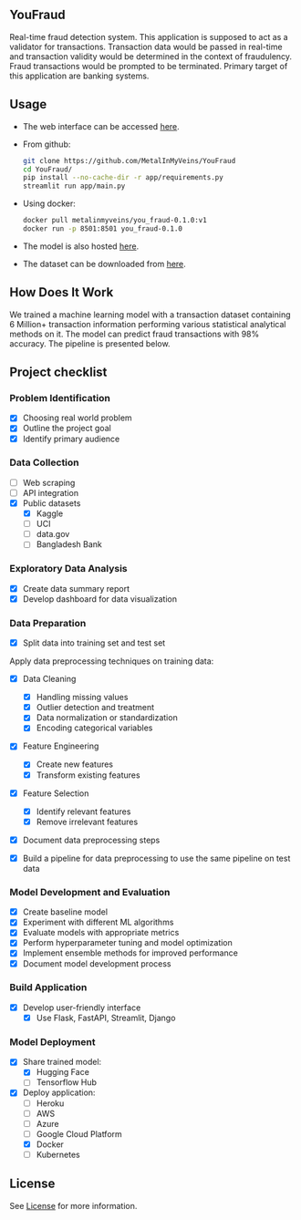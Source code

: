 ## **YouFraud**

Real-time fraud detection system. This application is supposed to act as a validator for transactions. Transaction data would be passed in real-time and transaction validity would be determined in the context of fraudulency. Fraud transactions would be prompted to be terminated. Primary target of this application are banking systems.

## **Usage**

- The web interface can be accessed [here](https://youfraud.streamlit.app/).

- From github:

  ```bash
  git clone https://github.com/MetalInMyVeins/YouFraud
  cd YouFraud/
  pip install --no-cache-dir -r app/requirements.py
  streamlit run app/main.py
  ```

- Using docker:

  ```bash
  docker pull metalinmyveins/you_fraud-0.1.0:v1
  docker run -p 8501:8501 you_fraud-0.1.0
  ```

- The model is also hosted [here](https://huggingface.co/MetalInMyVeins/YouFraud).

- The dataset can be downloaded from [here](https://drive.google.com/file/d/1zg76nNbZXqkWnwH9umqg41iC1LeqiW-i/view?usp=drive_link).

## **How Does It Work**

We trained a machine learning model with a transaction dataset containing 6 Million+ transaction information performing various statistical analytical methods on it. The model can predict fraud transactions with 98% accuracy. The pipeline is presented below.

## **Project checklist**

### **Problem Identification**

- [x] Choosing real world problem
- [x] Outline the project goal
- [x] Identify primary audience

### **Data Collection**

- [ ] Web scraping
- [ ] API integration
- [x] Public datasets
  - [x] Kaggle
  - [ ] UCI
  - [ ] data.gov
  - [ ] Bangladesh Bank

### **Exploratory Data Analysis**

- [x] Create data summary report
- [x] Develop dashboard for data visualization

### **Data Preparation**

- [x] Split data into training set and test set

Apply data preprocessing techniques on training data:

- [x] Data Cleaning
  - [x] Handling missing values
  - [x] Outlier detection and treatment
  - [x] Data normalization or standardization
  - [x] Encoding categorical variables
- [x] Feature Engineering
  - [x] Create new features
  - [x] Transform existing features
- [x] Feature Selection
  - [x] Identify relevant features
  - [x] Remove irrelevant features
- [x] Document data preprocessing steps

- [x] Build a pipeline for data preprocessing to use the same pipeline on test data

### **Model Development and Evaluation**

- [x] Create baseline model
- [x] Experiment with different ML algorithms
- [x] Evaluate models with appropriate metrics
- [x] Perform hyperparameter tuning and model optimization
- [x] Implement ensemble methods for improved performance
- [x] Document model development process

### **Build Application**

- [X] Develop user-friendly interface
  - [X] Use Flask, FastAPI, Streamlit, Django

### **Model Deployment**

- [X] Share trained model:
  - [X] Hugging Face
  - [ ] Tensorflow Hub
- [X] Deploy application:
  - [ ] Heroku
  - [ ] AWS
  - [ ] Azure
  - [ ] Google Cloud Platform
  - [X] Docker
  - [ ] Kubernetes

## **License**

See [License](LICENSE) for more information.
